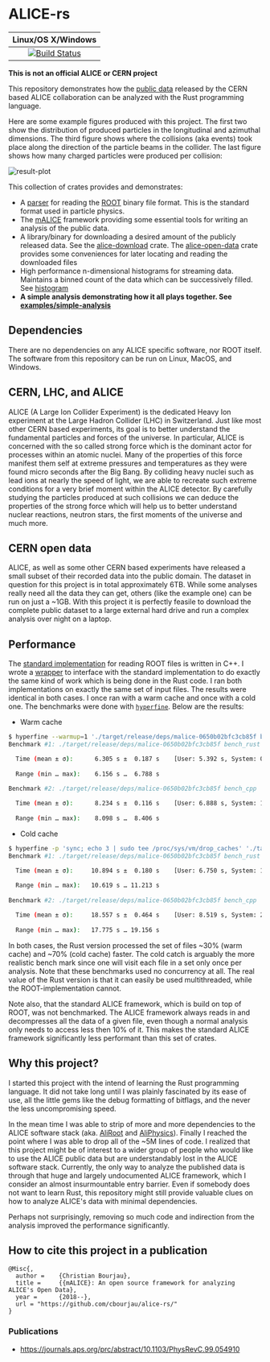 # ALICE-rs #

|Linux/OS X/Windows|
|:----------------:|
|[![Build Status](https://travis-ci.org/cbourjau/alice-rs.svg)](https://travis-ci.org/cbourjau/alice-rs)|

**This is not an official ALICE or CERN project**


This repository demonstrates how the [public data](http://opendata.cern.ch/collection/ALICE-Reconstructed-Data) released by the CERN based ALICE collaboration can be analyzed with the Rust programming language.

Here are some example figures produced with this project. The first two show the distribution of produced particles in the longitudinal and azimuthal dimensions. The third figure shows where the collisions (aka events) took place along the direction of the particle beams in the collider. The last figure shows how many charged particles were produced per collision:

![result-plot](./examples/simple-analysis/result.png)

This collection of crates provides and demonstrates:
* A [parser](https://github.com/cbourjau/alice-rs/tree/master/root-io) for reading the [ROOT](https://root.cern.ch/) binary file format. This is the standard format used in particle physics.
* The [mALICE](https://github.com/cbourjau/alice-rs/tree/master/malice) framework providing some essential tools for writing an analysis of the public data.
* A library/binary for downloading a desired amount of the publicly released data. See the [alice-download](https://github.com/cbourjau/alice-rs/tree/master/alice-download) crate. The [alice-open-data](https://github.com/cbourjau/alice-rs/tree/master/alice-open-data) crate provides some conveniences for later locating and reading the downloaded files
* High performance n-dimensional histograms for streaming data.
  Maintains a binned count of the data which can be successively filled. See [histogram](https://github.com/cbourjau/alice-rs/tree/master/histogram)
* **A  simple analysis demonstrating how it all plays together. See [examples/simple-analysis](https://github.com/cbourjau/alice-rs/tree/master/examples/simple-analysis)**

## Dependencies

There are no dependencies on any ALICE specific software, nor ROOT itself. The software from this repository can be run on Linux, MacOS, and Windows.

## CERN, LHC, and ALICE

ALICE (A Large Ion Collider Experiment) is the dedicated Heavy Ion experiment at the Large Hadron Collider (LHC) in Switzerland. Just like most other CERN based experiments, its goal is to better understand the fundamental particles and forces of the universe. In particular, ALICE is concerned with the so called strong force which is the dominant actor for processes within an atomic nuclei. Many of the properties of this force manifest them self at extreme pressures and temperatures as they were found micro seconds after the Big Bang. By colliding heavy nuclei such as lead ions at nearly the speed of light, we are able to recreate such extreme conditions for a very brief moment within the ALICE detector. By carefully studying the particles produced at such collisions we can deduce the properties of the strong force which will help us to better understand nuclear reactions, neutron stars, the first moments of the universe and much more.

## CERN open data

ALICE, as well as some other CERN based experiments have released a small subset of their recorded data into the public domain. The dataset in question for this project is in total approximately 6TB. While some analyses really need all the data they can get, others (like the example one) can be run on just a ~1GB. With this project it is perfectly feasile to download the complete public dataset to a large external hard drive and run a complex analysis over night on a laptop.

## Performance

The [standard implementation]((https://root.cern.ch/)) for reading ROOT files is written in C++. I wrote a [wrapper](https://github.com/cbourjau/alice-sys) to interface with the standard implementation to do exactly the same kind of work which is being done in the Rust code. I ran both implementations on exactly the same set of input files. The results were identical in both cases. I once ran with a warm cache and once with a cold one. The benchmarks were done with [`hyperfine`](https://github.com/sharkdp/hyperfine). Below are the results:

- Warm cache
``` bash
$ hyperfine --warmup=1 './target/release/deps/malice-0650b02bfc3cb85f bench_rust' './target/release/deps/malice-0650b02bfc3cb85f bench_cpp'
Benchmark #1: ./target/release/deps/malice-0650b02bfc3cb85f bench_rust

  Time (mean ± σ):      6.305 s ±  0.187 s    [User: 5.392 s, System: 0.909 s]
 
  Range (min … max):    6.156 s …  6.788 s
 
Benchmark #2: ./target/release/deps/malice-0650b02bfc3cb85f bench_cpp

  Time (mean ± σ):      8.234 s ±  0.116 s    [User: 6.888 s, System: 1.347 s]
 
  Range (min … max):    8.098 s …  8.406 s
```

- Cold cache

``` bash
$ hyperfine -p 'sync; echo 3 | sudo tee /proc/sys/vm/drop_caches' './target/release/deps/malice-0650b02bfc3cb85f bench_rust' './target/release/deps/malice-0650b02bfc3cb85f bench_cpp'
Benchmark #1: ./target/release/deps/malice-0650b02bfc3cb85f bench_rust

  Time (mean ± σ):     10.894 s ±  0.180 s    [User: 6.750 s, System: 1.348 s]
 
  Range (min … max):   10.619 s … 11.213 s
 
Benchmark #2: ./target/release/deps/malice-0650b02bfc3cb85f bench_cpp

  Time (mean ± σ):     18.557 s ±  0.464 s    [User: 8.519 s, System: 2.691 s]
 
  Range (min … max):   17.775 s … 19.156 s

```

In both cases, the Rust version processed the set of files ~30% (warm cache) and ~70% (cold cache) faster. The cold catch is arguably the more realistic bench mark since one will visit each file in a set only once per analysis. Note that these benchmarks used no concurrency at all. The real value of the Rust version is that it can easily be used multithreaded, while the ROOT-implementation cannot.

Note also, that the standard ALICE framework, which is build on top of ROOT, was not benchmarked. The ALICE framework always reads in and decompresses all the data of a given file, even though a normal analysis only needs to access less then 10% of it. This makes the standard ALICE framework significantly less performant than this set of crates.

<!-- ### Having a parallel io thread with a FIFO buffer -->
<!-- In the standard framework, each collision is read in from disk and processed sequentially. ALICE-rs does these two things in separate threads using `chan`'s MPMC model which even comes with a buffer finite buffer. This is something which I would have dreaded to do in c++. In Rust it turned out to be a piece of cake in Rust. -->

<!-- ### A high performance n-dimensional histogram -->
<!-- Another performace boost This project also implements an n-dimensional histogram, which appears to be significantly faster than ROOT's alternative. This becomes especially important if a histogram has to be filled in nested loops (which is the case in the example analysis). -->


## Why this project?

I started this project with the intend of learning the Rust programming language. It did not take long until I was plainly fascinated by its ease of use, all the little gems like the debug formatting of bitflags, and the never the less uncompromising speed. 

In the mean time I was able to strip of more and more dependencies to the ALICE software stack (aka. [AliRoot](https://github.com/alisw/AliRoot) and [AliPhysics](https://github.com/alisw/AliPhysics)). Finally I reached the point where I was able to drop all of the ~5M lines of code.
I realized that this project might be of interest to a wider group of people who would like to use the ALICE public data but are understandably lost in the ALICE software stack. Currently, the only way to analyze the published data is through that huge and largely undocumented ALICE framework, which I consider an almost insurmountable entry barrier. Even if somebody does not want to learn Rust, this repository might still provide valuable clues on how to analyze ALICE's data with minimal dependencies.

Perhaps not surprisingly, removing so much code and indirection from the analysis improved the performance significantly. 

## How to cite this project in a publication

```
@Misc{,
  author =    {Christian Bourjau},
  title =     {{mALICE}: An open source framework for analyzing ALICE's Open Data},
  year =      {2018--},
  url = "https://github.com/cbourjau/alice-rs/"
}
```

### Publications
- https://journals.aps.org/prc/abstract/10.1103/PhysRevC.99.054910
